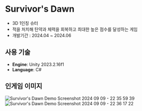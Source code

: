 # Survivor's Dawn
- 3D 1인칭 슈터
- 적을 처치해 탄약과 체력을 회복하고 최대한 높은 점수를 달성하는 게임
- 개발기간 : 2024.04 ~ 2024.06

## 사용 기술
- **Engine**: Unity 2023.2.16f1
- **Language**: C#

## 인게임 이미지
![Survivor's Dawn Demo Screenshot 2024 09 09 - 22 35 59 39](https://github.com/user-attachments/assets/cc150b49-aa00-4c3c-9f62-6e96d3414af7)
![Survivor's Dawn Demo Screenshot 2024 09 09 - 22 36 17 22](https://github.com/user-attachments/assets/0e343108-acaf-4bbf-8b10-3158ee7ddd3e)
